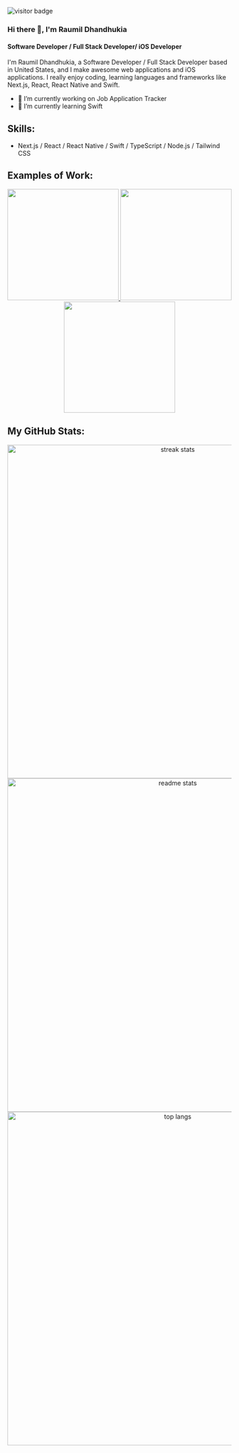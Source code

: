 ![visitor badge](https://visitor-badge.lithub.cc/badge?page_id=raumildhandhukia.visitor-badge&left_color=red&right_color=green&left_text=Views)

### Hi there 👋, I'm Raumil Dhandhukia
#### Software Developer / Full Stack Developer/ iOS Developer
I'm Raumil Dhandhukia, a Software Developer / Full Stack Developer based in United States, and I make awesome web applications and iOS applications. I really enjoy coding, learning languages and frameworks like Next.js, React, React Native and Swift.

- 🔭 I’m currently working on Job Application Tracker 
- 🌱 I’m currently learning Swift

## Skills: 
- Next.js / React / React Native / Swift  / TypeScript / Node.js / Tailwind CSS

## Examples of Work:

<div align="center">
<a href="https://nextnotes-omega.vercel.app/" >
 <img src="https://github.com/raumildhandhukia/raumildhandhukia/assets/72497060/0d2c0bea-e843-4419-83fc-a625ab806615" width="250">
</a>
<a href="https://raumild.com" >
 <img src="https://github.com/raumildhandhukia/raumildhandhukia/assets/72497060/9cd6828c-4896-4b25-9846-23d9db6e683d" width="250">
 </a>
 <a href="(https://simmer.io/@raumild/day-z-survival)">
 <img src="https://github.com/raumildhandhukia/raumildhandhukia/assets/72497060/4a2bca57-6e21-45fe-8f02-77f6fb3f3a56" width="250">
  </a>
  </div>

  ## My GitHub Stats:

 <div align=center>
  <img width=750 src="https://github-readme-streak-stats-salesp07.vercel.app/?user=raumildhandhukia&count_private=true&theme=react&border_radius=10" alt="streak stats"/>
   <br/>
  <img width=750 src="https://github-readme-stats-salesp07.vercel.app/api?username=raumildhandhukia&count_private=true&show_icons=true&theme=react&rank_icon=github&border_radius=10" alt="readme stats" />
  <br/>
  <img width=750 align="center" src="https://github-readme-stats-salesp07.vercel.app/api/top-langs/?username=raumildhandhukia&hide=ShaderLab,HLSL&langs_count=8&layout=compact&theme=react&border_radius=10&size_weight=0.5&count_weight=0.5&exclude_repo=github-readme-stats" alt="top langs" />
</div>


